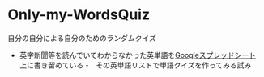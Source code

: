 # Only-my-WordsQuiz
自分の自分による自分のためのランダムクイズ
- 英字新聞等を読んでいてわからなかった英単語を[Googleスプレッドシート](https://docs.google.com/spreadsheets/d/1AaYm0uiPhyt4wM6tr1-RzLriFuQFImUVaSwnr0lx7Yg/edit?usp=sharing)上に書き留めている
-　その英単語リストで単語クイズを作ってみる試み
